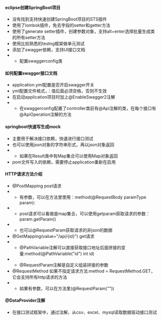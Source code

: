 #### eclipse创建SpringBoot项目
- 没有找到支持快速创建SpringBoot项目的STS插件
- 使用了lombok插件，免去字段的setter和getter方法
- 使用了generate setter插件，创建参数对象，支持alt+enter选择批量生成类的所有setter方法
- 使用比较熟悉的testng框架做单元测试
- 添加了swagger依赖，支持UI接口文档
- - 配置swaggerconfig类

#### 如何配置swagger接口文档
- application.yml配置是否开启swagger开关
- yml配置文件格式，：值后面必须空格，否则不生效
- 在启动application项目时加上@EnableSwagger2注解
- - 在swaggerconfig配置了controller类前有@Api注解的类，在每个接口有@ApiOperation注解的方法

#### springboot快速写生成mock
- 主要用于解决接口依赖，快速进行接口测试
- 也可以使用json对象的字符串形式，再以json对象返回
- - 如果在Result类中有Map集合可以使用Map对象返回
- pom文件写入的依赖，需要停止application重新在启用


#### HTTP请求方法介绍
- @PostMapping post请求
- - 有参数，可以在方法里使用：method(@RequestBody paramType  param):
- - post请求可以看做是map集合，可以使用getparam获取请求的参数：param.getParam()
- - 也可以@RequestParam获取请求的非json的数据
- @GetMapping(value="/api/{id}") get请求
- - @PathVariable注解可以直接获取接口地址后面拼接的变量:method(@PathVariable("id") int id)
- - @RequestParam注解是自定义组装拼接的参数
- @RequestMethod 如果不指定请求方法:method = RequestMethod.GET，它会支持所有http请求的方法
- - 如果有参数，可以在方法里(@RequestParam(""))

#### @DataProvider注解
- 在接口测试框架中，通过注解，从csv、excel、mysql读取数据驱动接口测试